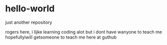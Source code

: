 # hello-world
just another repository

rogers here, i lijke learning coding alot but i dont have wanyone to teach me
hopefullyiwill getsomeone to teach me here at guthub
